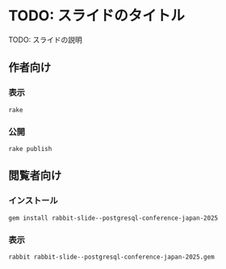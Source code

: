 # TODO: スライドのタイトル

TODO: スライドの説明

## 作者向け

### 表示

    rake

### 公開

    rake publish

## 閲覧者向け

### インストール

    gem install rabbit-slide--postgresql-conference-japan-2025

### 表示

    rabbit rabbit-slide--postgresql-conference-japan-2025.gem

